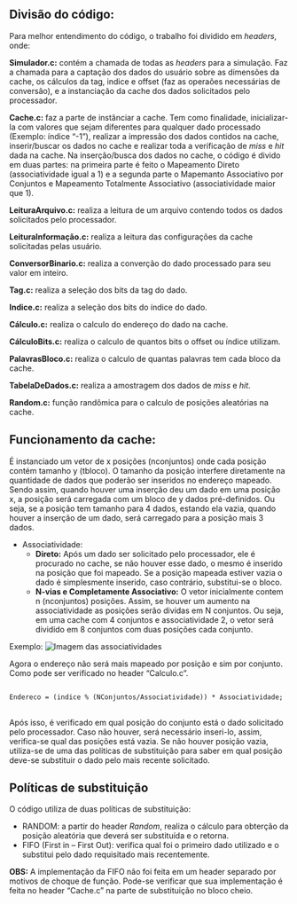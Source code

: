 ## Divisão do código:
Para melhor entendimento do código, o trabalho foi dividido em *headers*, onde:

**Simulador.c:** contém a chamada de todas as *headers* para a simulação.
Faz a chamada para a captação dos dados do usuário sobre as dimensões da cache, os
cálculos da tag, indice e offset (faz as operaões necessárias de conversão), e a
instanciação da cache dos dados solicitados pelo processador.

**Cache.c:** faz a parte de instânciar a cache. Tem como finalidade, inicializar-la com valores que
sejam diferentes para qualquer dado processado (Exemplo: índice “-1”), realizar a impressão dos
dados contidos na cache, inserir/buscar os dados no cache e  realizar toda a verificação de
*miss* e *hit* dada na cache. Na inserção/busca dos dados no cache, o código é divido em duas
partes: na primeira parte é feito o Mapeamento Direto (associatividade igual a 1) e a segunda
parte o Mapemanto Associativo por Conjuntos e Mapeamento Totalmente
Associativo (associatividade maior que 1).

**LeituraArquivo.c:** realiza a leitura de um arquivo contendo todos os dados solicitados pelo processador.

**LeituraInformação.c:** realiza a leitura das configurações da cache solicitadas pelas usuário.

**ConversorBinario.c:** realiza a converção do dado processado para seu valor em inteiro.

**Tag.c:** realiza a seleção dos bits da tag do dado.

**Indice.c:** realiza a seleção dos bits do índice do dado.

**Cálculo.c:** realiza o calculo do endereço do dado na cache.

**CálculoBits.c:** realiza o calculo de quantos bits o offset ou índice utilizam.

**PalavrasBloco.c:** realiza o calculo de quantas palavras tem cada bloco da cache.

**TabelaDeDados.c:** realiza a amostragem dos dados de *miss* e *hit*.

**Random.c:** função randômica para o calculo de posições aleatórias na cache.

## Funcionamento da cache:
É instanciado um vetor de x posições (nconjuntos) onde cada posição contém
tamanho y (tbloco). O tamanho da posição interfere diretamente na quantidade de dados
que poderão ser inseridos no endereço mapeado. Sendo assim, quando houver uma
inserção deu um dado em uma posição x, a posição será carregada com um bloco de y
dados pré-definidos. Ou seja, se a posição tem tamanho para 4 dados, estando ela vazia,
quando houver a inserção de um dado, será carregado para a posição mais 3 dados.

* Associatividade:
  * **Direto:**
Após um dado ser solicitado pelo processador, ele é procurado no cache, se não
houver esse dado, o mesmo é inserido na posição que foi mapeado. Se a posição
mapeada estiver vazia o dado é simplesmente inserido, caso contrário, substitui-se o
bloco.
  * **N-vias e Completamente Associativo:**
O vetor inicialmente contem n (nconjuntos) posições. Assim, se houver um
aumento na associatividade as posições serão dividas em N conjuntos. Ou seja, em uma
cache com 4 conjuntos e associatividade 2, o vetor será dividido em 8 conjuntos com
duas posições cada conjunto.

Exemplo:
<img src="cacheSimulator/Cache/Relatório/exAssociatividade.PNG" alt="Imagem das associatividades"/>

Agora o endereço não será mais mapeado por posição e sim por conjunto. Como
pode ser verificado no header “Calculo.c”.

<pre>
<code>
Endereco = (indice % (NConjuntos/Associatividade)) * Associatividade;
</code>
</pre>

Após isso, é verificado em qual posição do conjunto está o dado solicitado pelo
processador. Caso não houver, será necessário inseri-lo, assim, verifica-se qual das
posições está vazia. Se não houver posição vazia, utiliza-se de uma das politicas de
substituição para saber em qual posição deve-se substituir o dado pelo mais recente
solicitado.

## Políticas de substituição

O código utiliza de duas políticas de substituição: 
* RANDOM: a partir do header *Random*, realiza o cálculo para obterção da posição aleatória que deverá ser substituída e o retorna.
* FIFO (First in – First Out): verifica qual foi o primeiro dado utilizado e o substitui pelo dado requisitado mais recentemente. 

**OBS:** A implementação da FIFO não foi feita em um header separado por motivos de choque de função. Pode-se verificar que sua
implementação é feita no header “Cache.c” na parte de substituição no bloco cheio.
